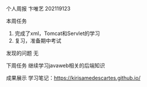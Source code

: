 个人周报
卞唯艺 202119123

本周任务
1. 完成了xml，Tomcat和Servlet的学习
2. 复习，准备期中考试

发现的问题
无

下周任务
继续学习javaweb相关的后端知识

成果展示
学习笔记：https://kirisamedescartes.github.io/